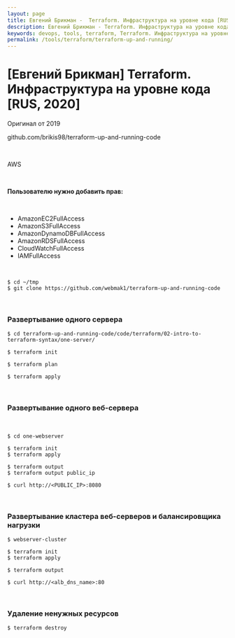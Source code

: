 ```yaml
---
layout: page
title: Евгений Брикман -  Terraform. Инфраструктура на уровне кода [RUS, 2020]
description: Евгений Брикман - Terraform. Инфраструктура на уровне кода [RUS, 2020]
keywords: devops, tools, terraform, Terraform. Инфраструктура на уровне кода
permalink: /tools/terraform/terraform-up-and-running/
---
```


# [Евгений Брикман] Terraform. Инфраструктура на уровне кода [RUS, 2020]

Оригинал от 2019

github.com/brikis98/terraform-up-and-running-code

<br/>

AWS

<br/>

**Пользователю нужно добавить прав:**

<br/>

-   AmazonEC2FullAccess
-   AmazonS3FullAccess
-   AmazonDynamoDBFullAccess
-   AmazonRDSFullAccess
-   CloudWatchFullAccess
-   IAMFullAccess

<br/>

    $ cd ~/tmp
    $ git clone https://github.com/webmak1/terraform-up-and-running-code

<br/>

### Развертывание одного сервера

    $ cd terraform-up-and-running-code/code/terraform/02-intro-to-terraform-syntax/one-server/

    $ terraform init

    $ terraform plan

    $ terraform apply

<br/>

### Развертывание одного веб-сервера

<br/>

    $ cd one-webserver

    $ terraform init
    $ terraform apply

    $ terraform output
    $ terraform output public_ip

    $ curl http://<PUBLIC_IP>:8080

<br/>

### Развертывание кластера веб-серверов и балансировщика нагрузки

    $ webserver-cluster

    $ terraform init
    $ terraform apply

    $ terraform output

    $ curl http://<alb_dns_name>:80

<br/>

### Удаление ненужных ресурсов

    $ terraform destroy
